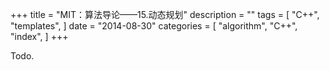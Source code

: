 +++
title = "MIT：算法导论——15.动态规划"
description = ""
tags = [
    "C++",
    "templates",
]
date = "2014-08-30"
categories = [
    "algorithm",
    "C++",
    "index",
]
+++

Todo.
